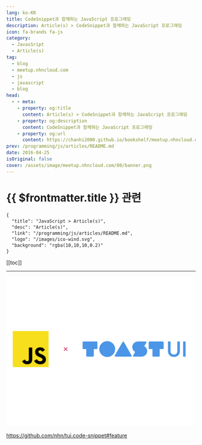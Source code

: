```yaml
---
lang: ko-KR
title: CodeSnippet과 함께하는 JavaScript 프로그래밍
description: Article(s) > CodeSnippet과 함께하는 JavaScript 프로그래밍
icon: fa-brands fa-js
category: 
  - JavasSript
  - Article(s)
tag: 
  - blog
  - meetup.nhncloud.com
  - js
  - javascript
  - blog
head:
  - - meta:
    - property: og:title
      content: Article(s) > CodeSnippet과 함께하는 JavaScript 프로그래밍
    - property: og:description
      content: CodeSnippet과 함께하는 JavaScript 프로그래밍
    - property: og:url
      content: https://chanhi2000.github.io/bookshelf/meetup.nhncloud.com/80.html
prev: /programming/js/articles/README.md
date: 2016-04-25
isOriginal: false
cover: /assets/image/meetup.nhncloud.com/80/banner.png
---
```


# {{ $frontmatter.title }} 관련

```component VPCard
{
  "title": "JavaScript > Article(s)",
  "desc": "Article(s)",
  "link": "/programming/js/articles/README.md",
  "logo": "/images/ico-wind.svg",
  "background": "rgba(10,10,10,0.2)"
}
```

[[toc]]

---

<SiteInfo
  name="CodeSnippet과 함께하는 JavaScript 프로그래밍 | NHN Cloud Meetup"
  desc="CodeSnippet과 함께하는 JavaScript 프로그래밍"
  url="https://meetup.nhncloud.com/posts/80"
  logo="https://meetup.nhncloud.com/resources/img/favicon.ico"
  preview="/assets/image/meetup.nhncloud.com/80/banner.png"/>

![JavaScript x ToastUI](/assets/image/meetup.nhncloud.com/80/banner.png)

<!-- TODO: 작성 -->
https://github.com/nhn/tui.code-snippet#feature
